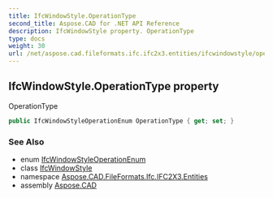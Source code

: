 ```yaml
---
title: IfcWindowStyle.OperationType
second_title: Aspose.CAD for .NET API Reference
description: IfcWindowStyle property. OperationType
type: docs
weight: 30
url: /net/aspose.cad.fileformats.ifc.ifc2x3.entities/ifcwindowstyle/operationtype/
---
```

## IfcWindowStyle.OperationType property

OperationType

```csharp
public IfcWindowStyleOperationEnum OperationType { get; set; }
```

### See Also

* enum [IfcWindowStyleOperationEnum](../../../aspose.cad.fileformats.ifc.ifc2x3.types/ifcwindowstyleoperationenum/)
* class [IfcWindowStyle](../)
* namespace [Aspose.CAD.FileFormats.Ifc.IFC2X3.Entities](../../ifcwindowstyle/)
* assembly [Aspose.CAD](../../../)


